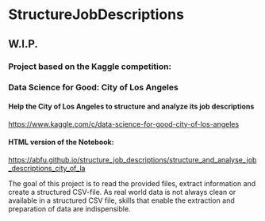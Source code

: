 # StructureJobDescriptions

## W.I.P.

### Project based on the Kaggle competition: 
### Data Science for Good: City of Los Angeles
#### Help the City of Los Angeles to structure and analyze its job descriptions
https://www.kaggle.com/c/data-science-for-good-city-of-los-angeles
#### HTML version of the Notebook:
https://abfu.github.io/structure_job_descriptions/structure_and_analyse_job_descriptions_city_of_la
  
The goal of this project is to read the provided files, extract information and create a structured CSV-file. As real world data is not always clean or available in a structured CSV file, skills that enable the extraction and preparation of data are indispensible.
